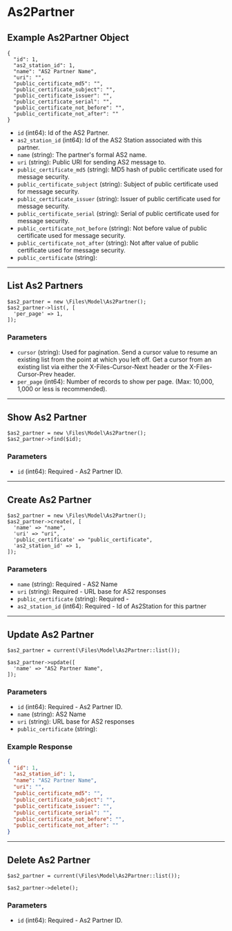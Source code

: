# As2Partner

## Example As2Partner Object

```
{
  "id": 1,
  "as2_station_id": 1,
  "name": "AS2 Partner Name",
  "uri": "",
  "public_certificate_md5": "",
  "public_certificate_subject": "",
  "public_certificate_issuer": "",
  "public_certificate_serial": "",
  "public_certificate_not_before": "",
  "public_certificate_not_after": ""
}
```

* `id` (int64): Id of the AS2 Partner.
* `as2_station_id` (int64): Id of the AS2 Station associated with this partner.
* `name` (string): The partner's formal AS2 name.
* `uri` (string): Public URI for sending AS2 message to.
* `public_certificate_md5` (string): MD5 hash of public certificate used for message security.
* `public_certificate_subject` (string): Subject of public certificate used for message security.
* `public_certificate_issuer` (string): Issuer of public certificate used for message security.
* `public_certificate_serial` (string): Serial of public certificate used for message security.
* `public_certificate_not_before` (string): Not before value of public certificate used for message security.
* `public_certificate_not_after` (string): Not after value of public certificate used for message security.
* `public_certificate` (string): 

---

## List As2 Partners

```
$as2_partner = new \Files\Model\As2Partner();
$as2_partner->list(, [
  'per_page' => 1,
]);
```


### Parameters

* `cursor` (string): Used for pagination.  Send a cursor value to resume an existing list from the point at which you left off.  Get a cursor from an existing list via either the X-Files-Cursor-Next header or the X-Files-Cursor-Prev header.
* `per_page` (int64): Number of records to show per page.  (Max: 10,000, 1,000 or less is recommended).

---

## Show As2 Partner

```
$as2_partner = new \Files\Model\As2Partner();
$as2_partner->find($id);
```


### Parameters

* `id` (int64): Required - As2 Partner ID.

---

## Create As2 Partner

```
$as2_partner = new \Files\Model\As2Partner();
$as2_partner->create(, [
  'name' => "name",
  'uri' => "uri",
  'public_certificate' => "public_certificate",
  'as2_station_id' => 1,
]);
```


### Parameters

* `name` (string): Required - AS2 Name
* `uri` (string): Required - URL base for AS2 responses
* `public_certificate` (string): Required - 
* `as2_station_id` (int64): Required - Id of As2Station for this partner

---

## Update As2 Partner

```
$as2_partner = current(\Files\Model\As2Partner::list());

$as2_partner->update([
  'name' => "AS2 Partner Name",
]);
```

### Parameters

* `id` (int64): Required - As2 Partner ID.
* `name` (string): AS2 Name
* `uri` (string): URL base for AS2 responses
* `public_certificate` (string): 

### Example Response

```json
{
  "id": 1,
  "as2_station_id": 1,
  "name": "AS2 Partner Name",
  "uri": "",
  "public_certificate_md5": "",
  "public_certificate_subject": "",
  "public_certificate_issuer": "",
  "public_certificate_serial": "",
  "public_certificate_not_before": "",
  "public_certificate_not_after": ""
}
```

---

## Delete As2 Partner

```
$as2_partner = current(\Files\Model\As2Partner::list());

$as2_partner->delete();
```

### Parameters

* `id` (int64): Required - As2 Partner ID.

